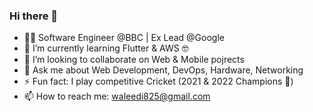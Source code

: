 ### Hi there 👋

- 👨‍💻 Software Engineer @BBC | Ex Lead @Google
- 🌱 I’m currently learning Flutter & AWS 🤓
- 👯 I’m looking to collaborate on Web & Mobile pojrects
- 💬 Ask me about Web Development, DevOps, Hardware, Networking 
- ⚡ Fun fact: I play competitive Cricket (2021 & 2022 Champions 🥇)
- 📫 How to reach me: waleedi825@gmail.com
